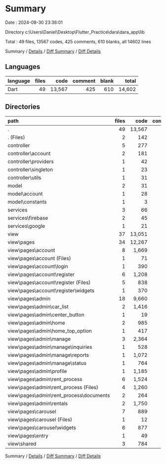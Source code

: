 # Summary

Date : 2024-08-30 23:36:01

Directory c:\\Users\\Daniel\\Desktop\\Flutter_Practice\\dara\\dara_app\\lib

Total : 49 files,  13567 codes, 425 comments, 610 blanks, all 14602 lines

Summary / [Details](details.md) / [Diff Summary](diff.md) / [Diff Details](diff-details.md)

## Languages
| language | files | code | comment | blank | total |
| :--- | ---: | ---: | ---: | ---: | ---: |
| Dart | 49 | 13,567 | 425 | 610 | 14,602 |

## Directories
| path | files | code | comment | blank | total |
| :--- | ---: | ---: | ---: | ---: | ---: |
| . | 49 | 13,567 | 425 | 610 | 14,602 |
| . (Files) | 2 | 142 | 24 | 21 | 187 |
| controller | 5 | 277 | 21 | 36 | 334 |
| controller\\account | 2 | 181 | 9 | 14 | 204 |
| controller\\providers | 1 | 42 | 3 | 6 | 51 |
| controller\\singleton | 1 | 23 | 7 | 11 | 41 |
| controller\\utils | 1 | 31 | 2 | 5 | 38 |
| model | 2 | 31 | 0 | 2 | 33 |
| model\\account | 1 | 28 | 0 | 2 | 30 |
| model\\constants | 1 | 3 | 0 | 0 | 3 |
| services | 3 | 66 | 6 | 13 | 85 |
| services\\firebase | 2 | 45 | 6 | 8 | 59 |
| services\\google | 1 | 21 | 0 | 5 | 26 |
| view | 37 | 13,051 | 374 | 538 | 13,963 |
| view\\pages | 34 | 12,267 | 333 | 470 | 13,070 |
| view\\pages\\account | 8 | 1,669 | 118 | 129 | 1,916 |
| view\\pages\\account (Files) | 1 | 71 | 7 | 8 | 86 |
| view\\pages\\account\\login | 1 | 390 | 24 | 22 | 436 |
| view\\pages\\account\\register | 6 | 1,208 | 87 | 99 | 1,394 |
| view\\pages\\account\\register (Files) | 5 | 838 | 53 | 63 | 954 |
| view\\pages\\account\\register\\widgets | 1 | 370 | 34 | 36 | 440 |
| view\\pages\\admin | 18 | 9,660 | 203 | 298 | 10,161 |
| view\\pages\\admin\\car_list | 2 | 1,416 | 43 | 42 | 1,501 |
| view\\pages\\admin\\center_button | 1 | 19 | 0 | 3 | 22 |
| view\\pages\\admin\\home | 2 | 985 | 18 | 23 | 1,026 |
| view\\pages\\admin\\home_top_option | 1 | 417 | 8 | 20 | 445 |
| view\\pages\\admin\\manage | 3 | 2,364 | 56 | 67 | 2,487 |
| view\\pages\\admin\\manage\\inquiries | 1 | 528 | 16 | 23 | 567 |
| view\\pages\\admin\\manage\\reports | 1 | 1,072 | 29 | 34 | 1,135 |
| view\\pages\\admin\\manage\\status | 1 | 764 | 11 | 10 | 785 |
| view\\pages\\admin\\profile | 1 | 1,185 | 28 | 25 | 1,238 |
| view\\pages\\admin\\rent_process | 6 | 1,524 | 17 | 58 | 1,599 |
| view\\pages\\admin\\rent_process (Files) | 4 | 1,260 | 15 | 47 | 1,322 |
| view\\pages\\admin\\rent_process\\documents | 2 | 264 | 2 | 11 | 277 |
| view\\pages\\admin\\rentals | 2 | 1,750 | 33 | 60 | 1,843 |
| view\\pages\\carousel | 7 | 889 | 12 | 33 | 934 |
| view\\pages\\carousel (Files) | 1 | 12 | 0 | 3 | 15 |
| view\\pages\\carousel\\widgets | 6 | 877 | 12 | 30 | 919 |
| view\\pages\\entry | 1 | 49 | 0 | 10 | 59 |
| view\\shared | 3 | 784 | 41 | 68 | 893 |

Summary / [Details](details.md) / [Diff Summary](diff.md) / [Diff Details](diff-details.md)